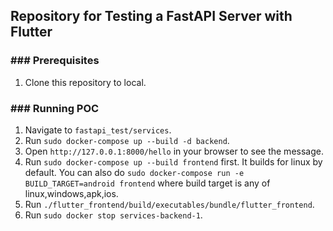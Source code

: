 ## Repository for Testing a FastAPI Server with Flutter
### ### Prerequisites ###
1. Clone this repository to local.

### ### Running POC ###
1. Navigate to `fastapi_test/services`.
2. Run `sudo docker-compose up --build -d backend`.
3. Open `http://127.0.0.1:8000/hello` in your browser to see the message.
4. Run `sudo docker-compose up --build frontend` first. It builds for linux by default. You can also do `sudo docker-compose run -e BUILD_TARGET=android frontend` where build target is any of linux,windows,apk,ios.
5. Run `./flutter_frontend/build/executables/bundle/flutter_frontend`.
6. Run `sudo docker stop services-backend-1`.
